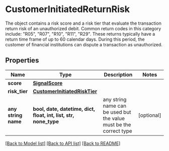 # CustomerInitiatedReturnRisk

The object contains a risk score and a risk tier that evaluate the transaction return risk of an unauthorized debit. Common return codes in this category include: \"R05\", \"R07\", \"R10\", \"R11\", \"R29\". These returns typically have a return time frame of up to 60 calendar days. During this period, the customer of financial institutions can dispute a transaction as unauthorized.

## Properties
Name | Type | Description | Notes
------------ | ------------- | ------------- | -------------
**score** | [**SignalScore**](SignalScore.md) |  | 
**risk_tier** | [**CustomerInitiatedRiskTier**](CustomerInitiatedRiskTier.md) |  | 
**any string name** | **bool, date, datetime, dict, float, int, list, str, none_type** | any string name can be used but the value must be the correct type | [optional]

[[Back to Model list]](../README.md#documentation-for-models) [[Back to API list]](../README.md#documentation-for-api-endpoints) [[Back to README]](../README.md)


